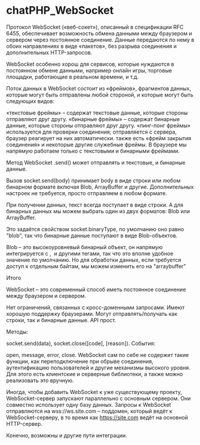 # chatPHP_WebSocket

Протокол WebSocket («веб-сокет»), описанный в спецификации RFC 6455, обеспечивает возможность обмена данными между браузером и сервером через постоянное соединение.
Данные передаются по нему в обоих направлениях в виде «пакетов», без разрыва соединения и дополнительных HTTP-запросов.

WebSocket особенно хорош для сервисов, которые нуждаются в постоянном обмене данными, например онлайн игры, торговые площадки, работающие в реальном времени, и т.д.

Поток данных в WebSocket состоит из «фреймов», фрагментов данных, которые могут быть отправлены любой стороной, и которые могут быть следующих видов:

«текстовые фреймы» – содержат текстовые данные, которые стороны отправляют друг другу.
«бинарные фреймы» – содержат бинарные данные, которые стороны отправляют друг другу.
«пинг-понг фреймы» используется для проверки соединения; отправляется с сервера, браузер реагирует на них автоматически.
также есть «фрейм закрытия соединения» и некоторые другие служебные фреймы.
В браузере мы напрямую работаем только с текстовыми и бинарными фреймами.

Метод WebSocket .send() может отправлять и текстовые, и бинарные данные.

Вызов socket.send(body) принимает body в виде строки или любом бинарном формате включая Blob, ArrayBuffer и другие. Дополнительных настроек не требуется, просто отправляем в любом формате.

При получении данных, текст всегда поступает в виде строки. А для бинарных данных мы можем выбрать один из двух форматов: Blob или ArrayBuffer.

Это задаётся свойством socket.binaryType, по умолчанию оно равно "blob", так что бинарные данные поступают в виде Blob-объектов.

Blob – это высокоуровневый бинарный объект, он напрямую интегрируется с <a>, <img> и другими тегами, так что это вполне удобное значение по умолчанию. Но для обработки данных, если требуется доступ к отдельным байтам, мы можем изменить его на "arraybuffer"

Итого

WebSocket – это современный способ иметь постоянное соединение между браузером и сервером.

Нет ограничений, связанных с кросс-доменными запросами.
Имеют хорошую поддержку браузерами.
Могут отправлять/получать как строки, так и бинарные данные.
API прост.

Методы:

socket.send(data),
socket.close([code], [reason]).
События:

open,
message,
error,
close.
WebSocket сам по себе не содержит такие функции, как переподключение при обрыве соединения, аутентификацию пользователей и другие механизмы высокого уровня. Для этого есть клиентские и серверные библиотеки, а также можно реализовать это вручную.

Иногда, чтобы добавить WebSocket к уже существующему проекту, WebSocket-сервер запускают параллельно с основным сервером. Они совместно использует одну базу данных. Запросы к WebSocket отправляются на wss://ws.site.com – поддомен, который ведёт к WebSocket-серверу, в то время как https://site.com ведёт на основной HTTP-сервер.

Конечно, возможны и другие пути интеграции.
